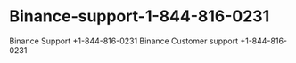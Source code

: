 # Binance-support-1-844-816-0231
Binance Support +1-844-816-0231 Binance Customer support +1-844-816-0231
